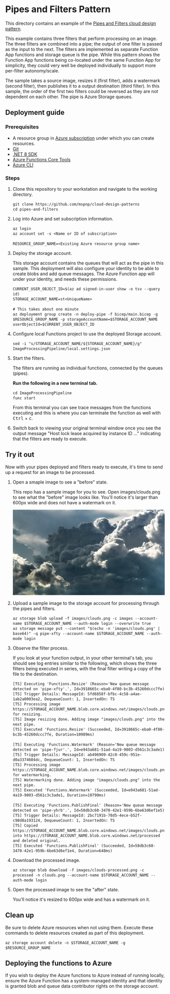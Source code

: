 ﻿# Pipes and Filters Pattern

This directory contains an example of the [Pipes and Filters cloud design pattern](https://learn.microsoft.com/azure/architecture/patterns/pipes-and-filters).

This example contains three filters that perform processing on an image. The three filters are combined into a pipe; the output of one filter is passed as the input to the next. The filters are implemented as separate Function App functions and storage queue is the pipe. While this pattern shows the Function App functions being co-located under the same Function App for simplicity, they could very well be deployed individually to support more per-filter autonomy/scale.

The sample takes a source image, resizes it (first filter), adds a watermark (second filter), then publishes it to a output destination (third filter). In this sample, the order of the first two filters could be reversed as they are not dependent on each other. The pipe is Azure Storage queues.

## Deployment guide

### Prerequisites

- A resource group in [Azure subscription](https://azure.com/free) under which you can create resources.
- [Git](https://git-scm.com/downloads)
- [.NET 8 SDK](https://dotnet.microsoft.com/download/dotnet/8.0)
- [Azure Functions Core Tools](https://learn.microsoft.com/azure/azure-functions/functions-run-local#install-the-azure-functions-core-tools)
- [Azure CLI](https://learn.microsoft.com/cli/azure/install-azure-cli)

### Steps

1. Clone this repository to your workstation and navigate to the working directory.

   ```shell
   git clone https://github.com/mspnp/cloud-design-patterns
   cd pipes-and-filters
   ```

1. Log into Azure and set subscription information.

   ```azurecli
   az login
   az account set -s <Name or ID of subscription>

   RESOURCE_GROUP_NAME=<Existing Azure resource group name>
   ```

1. Deploy the storage account.

   This storage account contains the queues that will act as the pipe in this sample. This deployment will also configure your identity to be able to create blobs and add queue messages. The Azure Function app will  under your identity, and needs these permissions.

   ```azurecli
   CURRENT_USER_OBJECT_ID=$(az ad signed-in-user show -o tsv --query id)
   STORAGE_ACCOUNT_NAME=st<UniqueName>

   # This takes about one minute
   az deployment group create -n deploy-pipe -f bicep/main.bicep -g $RESOURCE_GROUP_NAME -p storageAccountName=$STORAGE_ACCOUNT_NAME userObjectId=$CURRENT_USER_OBJECT_ID
   ```

1. Configure local Functions project to use the deployed Storage account.

   ```shell
   sed -i "s/STORAGE_ACCOUNT_NAME/${STORAGE_ACCOUNT_NAME}/g" ImageProcessingPipeline/local.settings.json
   ```

1. Start the filters.

   The filters are running as individual functions, connected by the queues (pipes).

   **Run the following in a new terminal tab.**

   ```shell
   cd ImageProcessingPipeline
   func start
   ```

   From this terminal you can see trace messages from the functions executing and this is where you can terminate the function as well with <kbd>Ctrl</kbd> + <kbd>c</kbd>.

1. Switch back to viewing your original terminal window once you see the output message "Host lock lease acquired by instance ID ..." indicating that the filters are ready to execute.

## Try it out

Now with your pipes deployed and filters ready to execute, it's time to send up a request for an image to be processed.

1. Open a smaple image to see a "before" state.

   This repo has a sample image for you to see. Open images/clouds.png to see what the "before" image looks like. You'll notice it's larger than 600px wide and does not have a watermark on it.

   ![A picture of fluffly clouds in a blue sky](./images/clouds.png)

1. Upload a sample image to the storage account for processing through the pipes and filters.

   ```azurecli
   az storage blob upload -f images/clouds.png -c images --account-name $STORAGE_ACCOUNT_NAME --auth-mode login --overwrite true
   az storage message put --content "$(echo -n 'images/clouds.png' | base64)" -q pipe-xfty --account-name $STORAGE_ACCOUNT_NAME --auth-mode login
   ```

1. Observe the filter process.

   If you look at your function output, in your other terminal's tab, you should see log entries similar to the following, which shows the three filters being executed in series, with the final filter writing a copy of the file to the destination.

   ```output
   [TS] Executing 'Functions.Resize' (Reason='New queue message detected on 'pipe-xfty'.', Id=3918665c-eba0-4f80-bc3b-45260dccc7fe)
   [TS] Trigger Details: MessageId: 5fd6858f-bfbc-4c58-a4ae-1ab2a0003ea2, DequeueCount: 1, InsertedOn: TS
   [TS] Processing image https://STORAGE_ACCOUNT_NAME.blob.core.windows.net/images/clouds.png for resizing.
   [TS] Image resizing done. Adding image "images/clouds.png" into the next pipe.
   [TS] Executed 'Functions.Resize' (Succeeded, Id=3918665c-eba0-4f80-bc3b-45260dccc7fe, Duration=10989ms)

   [TS] Executing 'Functions.Watermark' (Reason='New queue message detected on 'pipe-fjur'.', Id=e943a681-51ad-4a19-9003-d561c3c3ade1)
   [TS] Trigger Details: MessageId: ab496909-42c0-459c-951e-d0a3374604dc, DequeueCount: 1, InsertedOn: TS
   [TS] Processing image https://STORAGE_ACCOUNT_NAME.blob.core.windows.net/images/clouds.png for watermarking.
   [TS] Watermarking done. Adding image "images/clouds.png" into the next pipe.
   [TS] Executed 'Functions.Watermark' (Succeeded, Id=e943a681-51ad-4a19-9003-d561c3c3ade1, Duration=10790ms)

   [TS] Executing 'Functions.PublishFinal' (Reason='New queue message detected on 'pipe-yhrb'.', Id=58db3c60-3470-42e1-959b-6be63d6ef1e5)
   [TS] Trigger Details: MessageId: 2bc7191b-78d5-4ece-b52f-c98d8a193124, DequeueCount: 1, InsertedOn: TS
   [TS] Copied https://STORAGE_ACCOUNT_NAME.blob.core.windows.net/images/clouds.png into https://STORAGE_ACCOUNT_NAME.blob.core.windows.net/processed and deleted original.
   [TS] Executed 'Functions.PublishFinal' (Succeeded, Id=58db3c60-3470-42e1-959b-6be63d6ef1e4, Duration=648ms)
   ```

1. Download the processed image.

   ```azurecli
   az storage blob download -f images/clouds-processed.png -c processed -n clouds.png --account-name $STORAGE_ACCOUNT_NAME --auth-mode login
   ```

1. Open the processed image to see the "after" state.

   You'll notice it's resized to 600px wide and has a watermark on it.

## Clean up

Be sure to delete Azure resources when not using them. Execute these commands to delete resources created as part of this deployment.

```azurecli
az storage account delete -n $STORAGE_ACCOUNT_NAME -g $RESOURCE_GROUP_NAME
```

## Deploying the functions to Azure

If you wish to deploy the Azure functions to Azure instead of running locally, ensure the Azure Function has a system-managed identity and that identity is granted blob and queue data contributor rights on the storage account.
